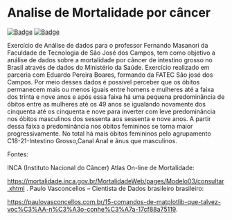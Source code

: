 # Analise de Mortalidade por câncer

[![Badge](https://img.shields.io/badge/JupyterNotebook-v.6.0.2-%9fb945)](https://jupyter-notebook.readthedocs.io/en/stable/changelog.html#release-6-0-2)  [![Badge](https://img.shields.io/badge/Python-v.3.6.9-%9fb945)](https://www.python.org/downloads/release/python-369/)

Exercício de Análise de dados para o professor Fernando Masanori da Faculdade de Tecnologia de São José dos Campos, tem como objetivo a análise de dados sobre a mortalidade por câncer de intestino grosso no Brasil através de dados do Ministério da Saúde.
Exercício realizado em parceria com Eduardo Pereira Boares, formando da FATEC São josé dos Campos.
Por meio desses dados é possível perceber que os óbitos permanecem mais ou menos iguais entre homens e mulheres até a faixa dos trinta e nove anos e após essa faixa há uma pequena predominância de óbitos entre as mulheres até os 49 anos se igualando novamente dos cinquenta até os cinquenta e nove para inverter com leve predominância nos óbitos masculinos dos sessenta aos sessenta e nove anos. A partir dessa faixa a predominância nos óbitos femininos se torna maior progressivamente. No total há mais óbitos femininos pelo agrupamento C18-21-Intestino Grosso,Canal Anal e ânus que masculinos.


Fontes:


INCA (Instituto Nacional do Câncer) Atlas On-line de Mortalidade:

https://mortalidade.inca.gov.br/MortalidadeWeb/pages/Modelo03/consultar.xhtml .
Paulo Vasconcellos – Cientista de Dados brasileiro brasileiro:

https://paulovasconcellos.com.br/15-comandos-de-matplotlib-que-talvez-voc%C3%AA-n%C3%A3o-conhe%C3%A7a-17cf88a75119. 
